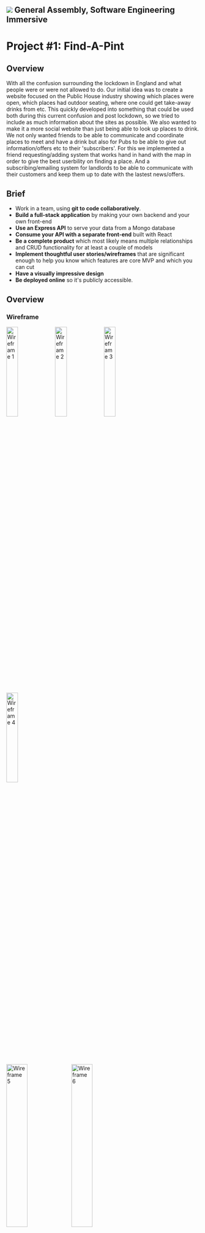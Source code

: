 ## ![](https://ga-dash.s3.amazonaws.com/production/assets/logo-9f88ae6c9c3871690e33280fcf557f33.png) General Assembly, Software Engineering Immersive

# Project #1: Find-A-Pint

## Overview 
With all the confusion surrounding the lockdown in England and what people were or were not allowed to do. Our initial idea was to create a website focused on the Public House industry showing which places were open, which places had outdoor seating, where one could get take-away drinks from etc. This quickly developed into something that could be used both during this current confusion and post lockdown, so we tried to include as much information about the sites as possible. We also wanted to make it a more social website than just being able to look up places to drink. We not only wanted friends to be able to communicate and coordinate places to meet and have a drink but also for Pubs to be able to give out information/offers etc to their 'subscribers'. For this we implemented a friend requesting/adding system that works hand in hand with the map in order to give the best userbility on finding a place. And a subscribing/emailing system for landlords to be able to communicate with their customers and keep them up to date with the lastest news/offers.


## Brief
* Work in a team, using **git to code collaboratively**.
* **Build a full-stack application** by making your own backend and your own front-end
* **Use an Express API** to serve your data from a Mongo database
* **Consume your API with a separate front-end** built with React
* **Be a complete product** which most likely means multiple relationships and CRUD functionality for at least a couple of models
* **Implement thoughtful user stories/wireframes** that are significant enough to help you know which features are core MVP and which you can cut
* **Have a visually impressive design**
* **Be deployed online** so it's publicly accessible.


## Overview 

### Wireframe 

<img src="./images/P3_WF_1.png" alt="Wireframe 1" width="24.5%"> <img src="./images/P3_WF_2.png" alt="Wireframe 2" width="24.5%"> <img src="./images/P3_WF_3.png" alt="Wireframe 3" width="24.5%"> <img src="./images/P3_WF_4.png" alt="Wireframe 4" width="24.5%">

<img src="./images/P3_WF_5.png" alt="Wireframe 5" width="33%"> <img src="./images/P3_WF_6.png" alt="Wireframe 6" width="33%"> <img src="./images/P3_WF_7.png" alt="Wireframe 7" width="33%">
<img src="./images/P3_WF_8.png" alt="Wireframe 8" width="33%"> <img src="./images/P3_WF_9.png" alt="Wireframe 9" width="33%"> <img src="./images/P3_WF_10.png" alt="Wireframe 10" width="33%">

### Screenshots

![screenshot](./images/SS_1.png)
![screenshot](./images/SS_2.png)
![screenshot](./images/SS_3.png)
![screenshot](./images/SS_4.png)
![screenshot](./images/SS_5.png)
![screenshot](./images/SS_6.png)
![screenshot](./images/SS_7.png)
![screenshot](./images/SS_8.png)
![screenshot](./images/SS_9.png)
![screenshot](./images/SS_10.png)
![screenshot](./images/SS_11.png)
![screenshot](./images/SS_12.png)
![screenshot](./images/SS_13.png)
![screenshot](./images/SS_14.png)
![screenshot](./images/SS_15.png)


### Challenges/Victories

### The Map

Displaying an interactive map was simple using the mapbox library, but we wanted our map to be a little more complex to fit our user's needs. Our final vision for the map was a radius-based filtering system, one where you could select the location of a friend and have a venn diagram display all the pubs you share in a radius of x kilometers. Adding all the different map markers was as simple as fetching their location using our own API and a reverse geocoding library.
```
   {filteredPubList.map((pub, index) => {
      return <Marker latitude={pub.coordinates.latitude} longitude={pub.coordinates.longitude} key={index} offsetLeft={-25} offsetTop={-25}>
        <div>
          <button className='marker-btn' onClick={(e) => {
            e.preventDefault()
            setPopup(true)
            setSelectedPub(pub)
          }}>
            <img src='https://img.icons8.com/cotton/2x/beer-glass.png' className='BeerIcon' />
          </button>
        </div>
      </Marker>
    })}
```
The next step was to make each pub icon display a pop up with it's respective information on click.

```
  {selectedPub && showPopup ? (
      <Popup
        latitude={selectedPub.coordinates.latitude}
        longitude={selectedPub.coordinates.longitude}
        offsetTop={-30}
        onClose={() => setPopup(false)}
        closeOnClick={false} >
        <div>
          <Link to={`${selectedPub._id}`}>
            <h2 style={{ fontWeight: '900', textDecoration: 'underline' }}>{selectedPub.name}</h2>
            <p>{selectedPub.address.address1}</p>
            <p>{measure(proxCoords[1], proxCoords[0], selectedPub.coordinates.latitude, selectedPub.coordinates.longitude).toString().split('.')[0]}km,  {measure(proxCoords[1], proxCoords[0], selectedPub.coordinates.latitude, selectedPub.coordinates.longitude).toString().split('.')[1].substring(0, 3)}m</p>
          </Link>
        </div>
      </Popup>
    ) : null}
```

We now had an interactive map that could display all of our pubs, and their respective information. Displaying a proximity radius presented two challenges, drawing on the map, and the math behind the display. 


#### The Math

The radius filter would be implemented by calculating the distance between the coordinates of the user, and the coordinates of the pub, if the distance is under x kilometers, display the pub marker. This was done by implementing a function that could calculate the distance between two coordinates, and running that function for each pub.
Measure Function:

```
     function measure(lat1, lon1, lat2, lon2) {
        var R = 6378.137 // Radius of earth in KM
        var dLat = lat2 * Math.PI / 180 - lat1 * Math.PI / 180
        var dLon = lon2 * Math.PI / 180 - lon1 * Math.PI / 180
        var a = Math.sin(dLat / 2) * Math.sin(dLat / 2) +
          Math.cos(lat1 * Math.PI / 180) * Math.cos(lat2 * Math.PI / 180) *
          Math.sin(dLon / 2) * Math.sin(dLon / 2)
        var c = 2 * Math.atan2(Math.sqrt(a), Math.sqrt(1 - a))
        var d = R * c
        return d // km float
      }
```

Filtering our pubs using that function:

```
   setFilteredPubList(pubList.filter(elem => {
      if (Number(measure(proxCoords[1], proxCoords[0], elem.coordinates.latitude, elem.coordinates.longitude)) < radius) {
        return true
      }
```

#### Drawing on the map

This proved to be the biggest challenge as mapbox would not let us draw custom shapes on the map besides the built in markers. After a lot of researching and alternative testing, I came across the library Uber uses to draw routes on the GPS for their drivers. I thought I could repurpose that feature to draw over buildings and create a custom shape by feeding the GPS library multiple different coordinates. This worked wonderfully and found a library that could calculate all the coordinates needed for a circle of x Kilometers. The circle would really be a collection of 150 straight lines, but the effect worked.

```
<Source id='CircleRadius1' type='geojson' data={circ1} />
{showRadius ? (
  <Layer
    id='CircleRadius1'
    type='line'
    source='CircleRadius1'
    layout={{
      'line-join': 'round',
      'line-cap': 'round'
    }}
    paint={{
      'line-color': '#94ccdc',
      'line-width': 4
    }}
  />
```

Everything worked perfectly, and was responsive to any location, and distance fed.


### Comments / Nested Comments & Flags
We wanted to allow users to add comments on pubs and for pubs/other users to be able to reply to these comments. However endlessly nesting comments seemed like overkill given what we 'expected' the comments to be. In order to do this we passed a 'replySchema' through the 'commentSchema' that would allow for multiple replies on the same comment. And then passed the 'commentSchema' through the pub schema to associate them with a specific place. 

```
const replySchema = new mongoose.Schema({
  text: { type: String, required: true },
  flagged: { type: Boolean },
  user: { type: mongoose.Schema.ObjectId, ref: 'Users', required: true }
}, {
  timestamps: true
})

const commentSchema = new mongoose.Schema({
  text: { type: String, required: true },
  flagged: { type: Boolean },
  user: { type: mongoose.Schema.ObjectId, ref: 'Users', required: true },
  replies: [ replySchema ]
}, {
  timestamps: true
})
```

As we expected that not all comments made would be positive ones, we wanted to allow landlords to be able to contest comments that were left about their pub. For this we added a flagging system. If a landlord is unhappy with a comment they can click the little flag (which turns red). This comment then appears in the 'Admin' page and can be reviewed by an admin and kept or deleted accordingly.

```
{isLandlord(user) && <Icon
 onClick={() => handleFlag(comment._id)}
 path={mdiFlagVariant}
 size={1}
 color={comment.flagged === true ? 'red' : 'grey'}
/>}
```

A feature we wanted to include with the flags was that landlords could also flag replies to comments. We needed then to be able to flag the comment itself if one of the replies is flagged and then to undo the same if the reply is deemed suitable by the admin. For this we had to build a logic tree that interated both with the comment and the reply on the backend depending on what needed to happen.

```
  function handleFlag(replyId) {
    axios.get(`/api/pub/${id}/comments/${commentId}/reply/${replyId}`)
      .then(resp => {
        if (resp.data.flagged === false) {
          axios.put(`/api/pub/${id}/comments/${commentId}`, { flagged: true }, {
            headers: { Authorization: `Bearer ${token}` }
          })
            .then(resp => {
              axios.put(`/api/pub/${id}/comments/${commentId}/reply/${replyId}`, { flagged: true }, {
                headers: { Authorization: `Bearer ${token}` }
              })
                .then(resp => {
                  updateComment(resp.data)
                  console.log(resp.data)
                })
            })
        } else if (resp.data.flagged === true) {
          const flaggedReplies = comment.replies.filter(reply => {
            if (reply.flagged === true) {
              console.log(reply)
              return reply
            }
          })
          if (flaggedReplies.length - 1 === 0) {
            axios.put(`/api/pub/${id}/comments/${commentId}`, { flagged: false }, {
              headers: { Authorization: `Bearer ${token}` }
            })
              .then(resp => {
                axios.put(`/api/pub/${id}/comments/${commentId}/reply/${replyId}`, { flagged: false }, {
                  headers: { Authorization: `Bearer ${token}` }
                })
                  .then(resp => {
                    updateComment(resp.data)
                    console.log(resp.data)
                  })
              })
          } else {
            axios.put(`/api/pub/${id}/comments/${commentId}/reply/${replyId}`, { flagged: false }, {
              headers: { Authorization: `Bearer ${token}` }
            })
              .then(resp => {
                updateComment(resp.data)
              })
          }
        }
      })
  }
```

Friends System 
Challenges: 
When we started creating the system for adding friends on the website we expected it to be a fairly straightforward feature. 

The feature works by pushing in the potential friend’s ID into the users friend field and vice versa. However pushing this data into the usermodel caused an issue where the password would re-encrypt, meaning after a single friend request no users could log back into the site. 


To solve this issue we had to isolate where the change was occurring which eventually led to us cross comparing the initial encryption compared to the encryption after the friend request was sent. 

Once we had isolated where the problem was coming from it was an easy fix, we had to change the encryption to a on is modified as shown below: 


```
schema
 .pre('save', function hashPassword(next) {
   if (this.isModified('password')) {
     this.password = bcrypt.hashSync(this.password, bcrypt.genSaltSync())
   }
   next()
 })
```

Victories: 
The friend system once the challenges had been solved was a victory in itself. It allowed us to pull relevant data from two users who were connected. To make the most of this we created a function which took that data and mapped how far away from each other they were. 

To get this to work we had to write a fairly lengthy solution to resolve all the promises the response from the API would give us. 

```
       axios.get(`/api/users/${id}/requests`)
         .then(resp => {
           const Frienddata = resp.data
           updateFriends(Frienddata)
           if (Frienddata.requests.includes(getUserId())) {
             updateRequested(true)
           }
           Frienddata.friends.map((friends) => {
             if (friends._id === getUserId()) {
               updateIsFriends(true)
             }
 
           })
           const promises = []
           for (let i = 0; i < Frienddata.friends.length; i++) {
             const timeoutInterval = 0 * i
             promises.push(new Promise((resolve) => {
               setTimeout(() => {
                 const userLat = userData.locationCoords.latitude
                 const userLong = userData.locationCoords.longitude
                 const friendLat = Frienddata.friends[i].locationCoords.latitude
                 const friendLong = Frienddata.friends[i].locationCoords.longitude
                 const url = `https://api.mapbox.com/directions/v5/mapbox/walking/${userLong},${userLat};${friendLong},${friendLat}?access_token=pk.eyJ1IjoibGVlYjc3IiwiYSI6ImNraGtxamJqejE5ajYycnA2OGRudTU4dDYifQ.cAbyHCrLprcFj7T0TK4V8g`
 
                 axios.get(url)
                   .then(resp => {
                     const data = resp.data.routes[0].duration
                     const time = Math.ceil(data / 60)
                     const newFriend = {
                       ...Frienddata.friends[i],
                       distance: time
                     }
                     resolve(newFriend)
                   })
               }, timeoutInterval)
 
             }))
             Promise.all(promises)
               .then(finishedFriends => {
                 const data = {
                   ...distFriends,
                   finishedFriends
                 }
                 updateDistFriends(data.finishedFriends)
               })
 
           }
 
         })
 
     })
 }, [accept, id])
```
 

By resolving the promises as a loop through an array this allowed us to access the data in the quickest way possible. 



##Email Confirmation 
###Challenges: 

We wanted to build in an email confirmation system as we have features on the site that requires the users email address, if they had entered an incorrect email it would mean that they wouldn’t receive updates and notices. 

The main challenge faced with this feature was one to do with git. On testing we created a small function that allowed us to send test emails to an email address to ensure that the backend was working correctly. The fatal flaw in this test file was it contained the API key for the email software. Without scanning the files before a merge the key was pushed up to github. From here the bots on github flagged the key and suspended our services to the email provider. 

To rectify this change we had to dive deep into different git commands, learning how to rebase the files and remove any trace of the key. While this challenge could have been easily averted it was a great learning experience to understand how to clear any trace of a file and restructure the commits of 2 other people. 

###Victories: 

We were effectively able to implement the functionality of the email software on both the frontend and the backend. 

For the backend we created this controller: 


```
function sendVer(req, res) {
 const id = req.params.userId
 
 Users
   .findById(id)
   .then(user => {
     if (!user) return res.send({
       message: 'No user found'
     })
 
     const msg = {
       from: 'FindaPint <lee@leejburgess.co.uk>',
       to: `${user.email}`,
       subject: 'Verify Email',
       html: `To verify email please follow this link
       https://project-3-lee.herokuapp.com/email/ver/${user._id}
       Click here to add your email address to a mailing list`
     }
     sgMail
       .send(msg)
       .then((user) =>{
         res.send(user)
       })
       .catch((error) => res.send(error))
   })
 
}
function confirmVer(req, res) {
 const id = req.params.userId
 
 Users
   .findById(id)
   .then(user => {
     if (!user) return res.send({
       message: 'No user found'
     })
 
     if (user.isEmailConfirmed === true) return res.status(401).send({
       message: 'Email already confirmed'
     })
 
     user.isEmailConfirmed = true
 
     user.save()
   })
   .then(user => res.send(user))
}
 
```

This both has a function which sends the confirmation email on account creation and also confirms their account and changes the user model on the second function. The second function is called by the user clicking the url in the confirmation email. 

Another victory we had was creating a function that allowed for a message which contents could vary, we used this for landlords sending out notes to their subscribers. 

The backend function looked like this, as you can see it gets the message from the request body. 
```
function sendNote(req, res){
 req.body.user = req.currentUser
 const msg = req.body
 
 sgMail
   .send(msg)
   .then(() => res.status(200).send('All good!'))
   .catch((error) => res.send(error))
}
``` 

Then the frontend approach looks like this. 

```
 function sendEmail(event) {
 
   event.preventDefault()
   const token = localStorage.getItem('token')
   subscribers.map((user) => {
     const msg = {
       from: `FindaPint - ${singlePub.name} <lee@leejburgess.co.uk>`,
       to: `${user.email}`,
       subject: message.subject,
       html: message.subject
     }
 
     console.log(msg)
     axios.post('/api/email/note/send', msg, {
       headers: { Authorization: `Bearer ${token}` }
     })
       .then(resp => {
         console.log(resp)
 
       })
 
   })
   updateMessage('')
   setVerIsOpen(true)
   return
 }
``` 

This function then takes the current pub and the entered information and passes it to the backend function through an axios post request. 


## Pictures

* Homepage background image by [Vishnu R Nair on Unsplash](https://unsplash.com/@vishnurnair)


https://unsplash.com/photos/1MqDCpA-2hU

https://unsplash.com/photos/rrvAuudnAfg

https://unsplash.com/photos/UErWoQEoMrc